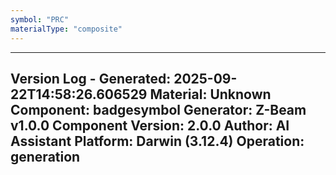 ```yaml
---
symbol: "PRC"
materialType: "composite"
---
```


---
Version Log - Generated: 2025-09-22T14:58:26.606529
Material: Unknown
Component: badgesymbol
Generator: Z-Beam v1.0.0
Component Version: 2.0.0
Author: AI Assistant
Platform: Darwin (3.12.4)
Operation: generation
---